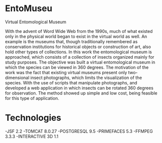 # EntoMuseu
Virtual Entomological Museum

With the advent of Word Wide Web from the 1990s, much of what existed only in the physical world began to exist in the virtual world as well. 
An example is the museums that, though traditionally remembered as conservation institutions for historical objects or construction of art, also hold other types of collections. 
In this work the entomological museum is approached, which consists of a collection of insects organized mainly for study purposes. 
The objective was built a virtual entomological museum in which the species can be viewed in 360 degrees. 
The motivation of the work was the fact that existing virtual museums present only two-dimensional insect photographs, which limits the visualization of the species. 
With the use of scripts that manipulate photographs, and developed a web application in which insects can be rotated 360 degrees for observation. 
The method showed up simple and low cost, being feasible for this type of application.

# Technologies
-JSF 2.2
-TOMCAT 8.0.27
-POSTGRESQL 9.5
-PRIMEFACES 5.3
-FFMPEG 3.3.3
-INTERACTIVE 3D 1.1
